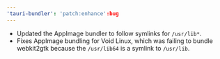 ```yaml
---
'tauri-bundler': 'patch:enhance':bug
---
```


- Updated the AppImage bundler to follow symlinks for `/usr/lib*`.
- Fixes AppImage bundling for Void Linux, which was failing to bundle webkit2gtk because the `/usr/lib64` is a symlink to `/usr/lib`.
